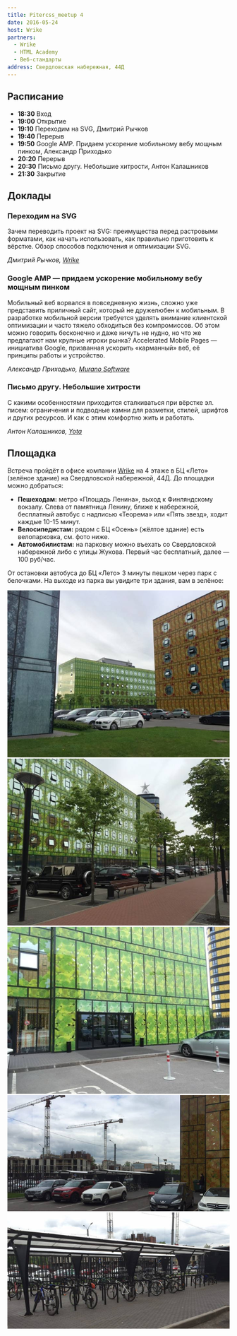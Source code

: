 ```yaml
---
title: Pitercss_meetup 4
date: 2016-05-24
host: Wrike
partners:
  - Wrike
  - HTML Academy
  - Веб-стандарты
address: Свердловская набережная, 44Д
---
```


## Расписание

- **18:30** Вход
- **19:00** Открытие
- **19:10** Переходим на SVG, Дмитрий Рычков
- **19:40** Перерыв
- **19:50** Google AMP. Придаем ускорение мобильному вебу мощным пинком, Александр Приходько
- **20:20** Перерыв
- **20:30** Письмо другу. Небольшие хитрости, Антон Калашников
- **21:30** Закрытие

## Доклады

### Переходим на SVG

Зачем переводить проект на SVG: преимущества перед растровыми форматами, как начать использовать, как правильно приготовить к вёрстке. Обзор способов подключения и оптимизации SVG.

_Дмитрий Рычков, [Wrike](https://www.wrike.com/ru/)_

### Google AMP — придаем ускорение мобильному вебу мощным пинком

Мобильный веб ворвался в повседневную жизнь, сложно уже представить приличный сайт, который не дружелюбен к мобильным. В разработке мобильной версии требуется уделять внимание клиентской оптимизации и часто тяжело обходиться без компромиссов. Об этом можно говорить бесконечно и даже ничуть не нудно, но что же предлагают нам крупные игроки рынка? Accelerated Mobile Pages — инициатива Google, призванная ускорить «карманный» веб, её принципы работы и устройство.

_Александр Приходько, [Murano Software](https://www.muranosoft.com/)_

### Письмо другу. Небольшие хитрости

С какими особенностями приходится сталкиваться при вёрстке эл. писем: ограничения и подводные камни для разметки, стилей, шрифтов и других ресурсов. И как с этим комфортно жить и работать.

_Антон Калашников, [Yota](http://www.yota.ru/)_

## Площадка

Встреча пройдёт в офисе компании [Wrike](https://www.wrike.com/ru/) на 4 этаже в БЦ «Лето» (зелёное здание) на Свердловской набережной, 44Д. До площадки можно добраться:

- **Пешеходам:** метро «Площадь Ленина», выход к Финляндскому вокзалу. Слева от памятница Ленину, ближе к набережной, бесплатный автобус с надписью «Теорема» или «Пять звезд», ходит каждые 10-15 минут.
- **Велосипедистам:** рядом с БЦ «Осень» (жёлтое здание) есть велопарковка, см. фото ниже.
- **Автомобилистам:** на парковку можно въехать со Свердловской набережной либо с улицы Жукова. Первый час бесплатный, далее — 100 руб/час.

От остановки автобуса до БЦ «Лето» 3 минуты пешком через парк с белочками. На выходе из парка вы увидите три здания, вам в зелёное:

![](images/1.jpg)
![](images/2.jpg)
![](images/3.jpg)
![](images/4.jpg)
![](images/5.jpg)
